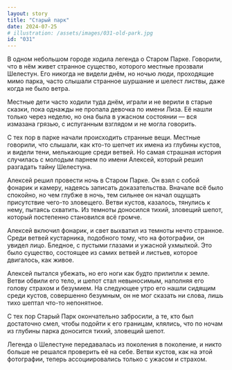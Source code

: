 ```yaml
---
layout: story
title: "Старый парк"
date: 2024-07-25
# illustration: /assets/images/031-old-park.jpg
id: "031"
---
```


В одном небольшом городе ходила легенда о Старом Парке. Говорили, что в нём живет странное существо, которого местные прозвали Шелестун. Его никогда не видели днём, но ночью люди, проходящие мимо парка, часто слышали странное шуршание и шелест листвы, даже когда не было ветра.

Местные дети часто ходили туда днём, играли и не верили в старые сказки, пока однажды не пропала девочка по имени Лиза. Её нашли только через неделю, но она была в ужасном состоянии — вся измазана грязью, с испуганным взглядом и не могла говорить.

С тех пор в парке начали происходить странные вещи. Местные говорили, что слышали, как кто-то шепчет их имена из глубины кустов, и видели тени, мелькающие среди ветвей. Но самая страшная история случилась с молодым парнем по имени Алексей, который решил разгадать тайну Шелестуна.

Алексей решил провести ночь в Старом Парке. Он взял с собой фонарик и камеру, надеясь записать доказательства. Вначале всё было спокойно, но чем глубже в ночь, тем сильнее он начал ощущать присутствие чего-то зловещего. Ветви кустов, казалось, тянулись к нему, пытаясь схватить. Из темноты доносился тихий, зловещий шепот, который постепенно становился всё громче.

Алексей включил фонарик, и свет выхватил из темноты нечто странное. Среди ветвей кустарника, подобного тому, что на фотографии, он увидел лицо. Бледное, с пустыми глазами и ужасной ухмылкой. Это было существо, состоящее из самих ветвей и листьев, которое двигалось, как живое.

Алексей пытался убежать, но его ноги как будто прилипли к земле. Ветви обвили его тело, и шепот стал невыносимым, наполняя его голову страхом и безумием. На следующее утро его нашли сидящим среди кустов, совершенно безумным, он не мог сказать ни слова, лишь тихо шептал что-то непонятное.

С тех пор Старый Парк окончательно забросили, а те, кто был достаточно смел, чтобы подойти к его границам, клялись, что по ночам из глубины парка доносится тихий, зловещий шепот.

Легенда о Шелестуне передавалась из поколения в поколение, и никто больше не решался проверить её на себе. Ветви кустов, как на этой фотографии, теперь ассоциировались только с ужасом и страхом.